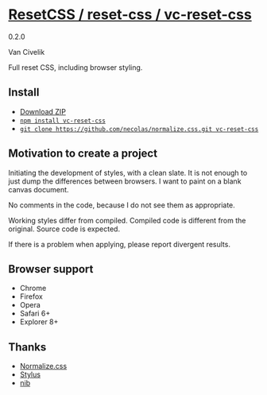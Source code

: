# [ResetCSS / reset-css / vc-reset-css](http://vancivelik.github.io/reset-css)
0.2.0

Van Civelik

Full reset CSS, including browser styling.

## Install
* [Download ZIP](https://github.com/vancivelik/reset-css/archive/master.zip)
* [`npm install vc-reset-css`](https://www.npmjs.org/package/vc-reset-css)
* [`git clone https://github.com/necolas/normalize.css.git vc-reset-css`](https://github.com/vancivelik/reset-css)

## Motivation to create a project
Initiating the development of styles, with a clean slate. It is not enough to just dump the differences between browsers. I want to paint on a blank canvas document.

No comments in the code, because I do not see them as appropriate. 

Working styles differ from compiled. 
Compiled code is different from the original. 
Source code is expected. 

If there is a problem when applying, please report divergent results.

## Browser support
* Chrome
* Firefox
* Opera
* Safari 6+
* Explorer 8+

## Thanks
* [Normalize.css](https://github.com/necolas/normalize.css)
* [Stylus](https://github.com/LearnBoost/stylus)
* [nib](https://github.com/visionmedia/nib)